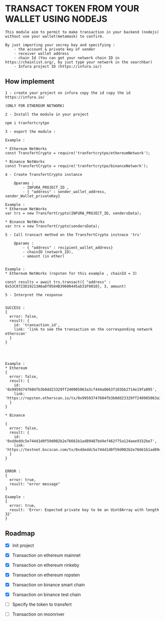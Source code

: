 # TRANSACT TOKEN FROM YOUR WALLET USING NODEJS

```
This module aim to permit to make transaction in your backend (nodejs) without use your wallet(metamask) to confirm.

By just importing your secrey key and specifying : 
    - the account & private key of sender 
    - receiver wallet address
    - chain Id (You can get your network chain ID in https://chainlist.org/, by just type your network in the searchbar)
    - Infura project ID (https://infura.io/)
```


## How implement


```
1 - create your project on infura copy the id copy the id 
https://infura.io/

(ONLY FOR ETHEREUM NETWORK)
```


```
2 - Install the module in your project

npm i tranfertcrytpo
```  

```
3 - export the module : 

Example : 

* Ethereum NetWorks
const TransfertCrypto = require('tranfertcrytpo/ethereumNetwork'); 

* Binance NetWorks
const TransfertCrypto = require('tranfertcrytpo/binanceNetwork'); 

```


```
4 - Create TransfertCrypto instance

    @params : 
        - INFURA_PROJECT_ID , 
        - { "address" : sender_wallet_address, sender_Wallet_privateKey}

Example : 
* Ethereum NetWorks
var trs = new TransfertCrypto(INFURA_PROJECT_ID, sendersData);

* Binance NetWorks
var trs = new TransfertCrypto(sendersData);
```

```
5 - Call transact method on the TransfertCrypto instnace 'trs'

    @params :  
        - { "address" : recipient_wallet_address}
        - chainID (network_ID),
        - amount (in ether)


Example : 
* Ethereum NetWorks (ropsten for this example , chainId = 3)

const results = await trs.transact({ "address" : 0x53C0723D19213A6a8f0584B39600445ab31F0010}, 3, amount)
```

```
5 - Interpret the response


SUCCESS : 
{
  error: false,
  result: {
    id: 'transaction_id',
    link: 'link to see the transaction on the corresponding network etherscan'
  }
}




Example : 
* Ethereum
{
  error: false,
  result: {
    id: '0x99593747604fb3b0dd23329ff240905063a3cf444a8663f103bb2714e19fa895',
    link: 'https://ropsten.etherscan.io/tx/0x99593747604fb3b0dd23329ff240905063a3cf444a8663f103bb2714e19fa895'
  }
}

* Binance

{
  error: false,
  result: {
    id: '0xddeddc5e744d1d0f59d002b2e76661b1ad89487bd4ef462f75a124aee9332be7',
    link: 'https://testnet.bscscan.com/tx/0xddeddc5e744d1d0f59d002b2e76661b1ad89487bd4ef462f75a124aee9332be7'
  }
}


ERROR : 
{
  error: true,
  result: "error message"
}

Example : 
{
  error: true,
  result: 'Error: Expected private key to be an Uint8Array with length 32'
}

```


## Roadmap 

- [x] Init project
- [x] Transaction on ethereum mainnet
- [X] Transaction on ethereum rinkeby
- [x] Transaction on ethereum ropsten
- [X] Transaction on binance smart chain
- [X] Transaction on binance test chain
- [ ] Specify the token to transfert
- [ ] Transaction on moonriver

